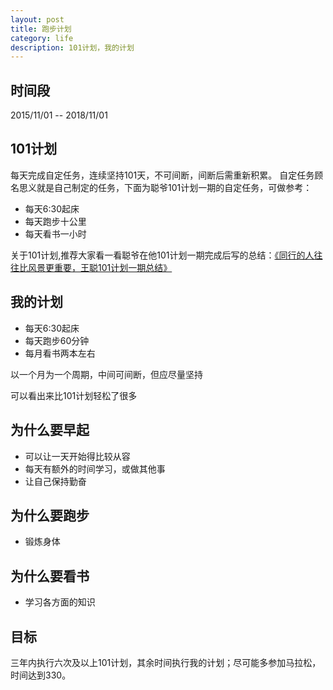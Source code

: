```yaml
---
layout: post
title: 跑步计划
category: life
description: 101计划，我的计划
---
```

## 时间段

2015/11/01 -- 2018/11/01

## 101计划

每天完成自定任务，连续坚持101天，不可间断，间断后需重新积累。
自定任务顾名思义就是自己制定的任务，下面为聪爷101计划一期的自定任务，可做参考：

* 每天6:30起床
* 每天跑步十公里
* 每天看书一小时

关于101计划,推荐大家看一看聪爷在他101计划一期完成后写的总结：[《同行的人往往比风景更重要，王聪101计划一期总结》](http://card.weibo.com/article/h5/s?from=timeline&isappinstalled=0#cid=1001603915485187014815&vid=&extparam=&from=&wm=0&ip=223.104.33.188)

## 我的计划

* 每天6:30起床
* 每天跑步60分钟
* 每月看书两本左右

以一个月为一个周期，中间可间断，但应尽量坚持

可以看出来比101计划轻松了很多

## 为什么要早起

* 可以让一天开始得比较从容
* 每天有额外的时间学习，或做其他事
* 让自己保持勤奋

## 为什么要跑步

* 锻炼身体

## 为什么要看书

* 学习各方面的知识

## 目标

三年内执行六次及以上101计划，其余时间执行我的计划；尽可能多参加马拉松，时间达到330。
